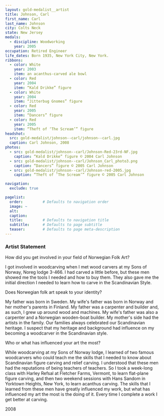 ```yaml
---
layout: gold-medalist__artist
title: Johnson, Carl
first_name: Carl
last_name: Johnson
city: Colts Neck
state: New Jersey
medals:
  - discipline: Woodworking
    year: 2005
occupation: Retired Engineer
life_dates: Born 1935, New York City, New York.
ribbons:
  - color: White
    year: 2003
    item: an acanthus-carved ale bowl
  - color: Red
    year: 2004
    item: “Kald Drikke” figure
  - color: White
    year: 2004
    item: “Jitterbug Gnomes” figure
  - color: Red
    year: 2005
    item: “Dancers” figure
  - color: Red
    year: 2005
    item: “Theft of ‘The Scream’” figure
headshot:
  src: gold-medalist/johnson--carl/johnson--carl.jpg
  caption: Carl Johnson, 2008
photos:
  - src: gold-medalist/johnson--carl/Johnson-Red-23rd-NF.jpg
    caption: “Kald Drikke” figure © 2004 Carl Johnson
  - src: gold-medalist/johnson--carl/Johnson_Carl_photo3.png
    caption: “Dancers” figure © 2005 Carl Johnson
  - src: gold-medalist/johnson--carl/Johnson-red-2005.jpg
    caption: “Theft of ‘The Scream’” figure © 2005 Carl Johnson

navigation:
  exclude: true

pagelist:
  order:         # Defaults to navigation order
  image: ~
  alt:
  caption:
  title:         # Defaults to navigation title
  subtitle:      # Defaults to page subtitle
  teaser:        # Defaults to page meta-description
---
```

### Artist Statement

How did you get involved in your field of Norwegian Folk Art?

I got involved in woodcarving when I met wood carvers at my Sons of Norway, Noreg lodge 3-466. I had carved a little before, but these men showed me the tools I needed and how to buy them. They also gave me the initial direction I needed to learn how to carve in the Scandinavian Style.

Does Norwegian folk art speak to your identity?

My father was born in Sweden. My wife's father was born in Norway and her mother's parents in Finland. My father was a carpenter and builder and, as such, I grew up around wood and machines. My wife's father was also a carpenter and a Norwegian wooden-boat builder. My mother's side had the artists in the family. Our families always celebrated our Scandinavian heritage. I suspect that my heritage and background had influence on my becoming a woodcarver in the Scandinavian style.

Who or what has influenced your art the most?

While woodcarving at my Sons of Norway lodge, I learned of two famous woodcarvers who could teach me the skills that I needed to know about Scandinavian figure carving and relief carving. I understood that these men had the reputations of being teachers of teachers. So I took a week-long class with Harley Refsal at Fletcher Farms, Vermont, to learn flat-plane figure carving, and then two weekend sessions with Hans Sandom in Yorktown Heights, New York, to learn acanthus carving. The skills that I learned from these men have greatly influenced my work, but what has influenced my art the most is the doing of it. Every time I complete a work I get better at carving.

2008